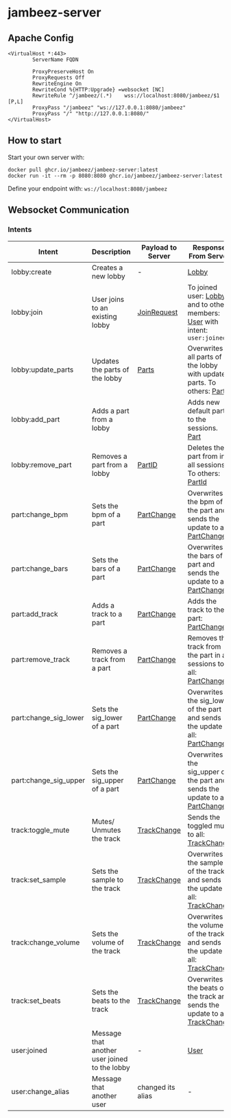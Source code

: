 # jambeez-server

## Apache Config
```
<VirtualHost *:443>
        ServerName FQDN

        ProxyPreserveHost On
        ProxyRequests Off
        RewriteEngine On
        RewriteCond %{HTTP:Upgrade} =websocket [NC]
        RewriteRule ^/jambeez/(.*)    wss://localhost:8080/jambeez/$1 [P,L]
        ProxyPass "/jambeez" "ws://127.0.0.1:8080/jambeez"
        ProxyPass "/" "http://127.0.0.1:8080/"
</VirtualHost>

```

## How to start

Start your own server with:

```
docker pull ghcr.io/jambeez/jambeez-server:latest
docker run -it --rm -p 8080:8080 ghcr.io/jambeez/jambeez-server:latest
```

Define your endpoint with: `ws://localhost:8080/jambeez`

## Websocket Communication

### Intents

<!-- 
| lobby:send_state | Sends current lobby | [Lobby](src/main/kotlin/com/github/jambeez/server/domain/Lobby.kt) | | 
| part:add_track | Adds a new track to a part | [Track](src/main/kotlin/com/github/jambeez/server/domain/Track.kt) |  |
-->

| Intent                | Description                                   | Payload to Server                                                               | Response From Server                                                                                                                                                                                 | 
|-----------------------|-----------------------------------------------|---------------------------------------------------------------------------------|------------------------------------------------------------------------------------------------------------------------------------------------------------------------------------------------------|
| lobby:create          | Creates a new lobby                           | -                                                                               | [Lobby](src/main/kotlin/com/github/jambeez/server/domain/Lobby.kt)                                                                                                                                   |
| lobby:join            | User joins to an existing lobby               | [JoinRequest](src/main/kotlin/com/github/jambeez/server/worker/LobbyHandler.kt) | To joined user: [Lobby](src/main/kotlin/com/github/jambeez/server/domain/Lobby.kt) and to other members: [User](src/main/kotlin/com/github/jambeez/server/domain/User.kt) with intent: `user:joined` |
| lobby:update_parts    | Updates the parts of the lobby                | [Parts](src/main/kotlin/com/github/jambeez/server/worker/LobbyHandler.kt)       | Overwrites all parts of the lobby with updated parts. To others: [Parts](src/main/kotlin/com/github/jambeez/server/worker/LobbyHandler.kt)                                                           |
| lobby:add_part        | Adds a part from a lobby                      |                                                                                 | Adds new default part to the sessions. [Part](src/main/kotlin/com/github/jambeez/server/worker/LobbyHandler.kt)                                                                                      |
| lobby:remove_part     | Removes a part from a lobby                   | [PartID](src/main/kotlin/com/github/jambeez/server/worker/LobbyHandler.kt)      | Deletes the part from in all sessions. To others: [PartId](src/main/kotlin/com/github/jambeez/server/worker/LobbyHandler.kt)                                                                         |
| part:change_bpm       | Sets the bpm of a part                        | [PartChange](src/main/kotlin/com/github/jambeez/server/worker/PartHandler.kt)   | Overwrites the bpm of the part and sends the update to all: [PartChange](src/main/kotlin/com/github/jambeez/server/worker/PartHandler.kt)                                                            |
| part:change_bars      | Sets the bars of a part                       | [PartChange](src/main/kotlin/com/github/jambeez/server/worker/PartHandler.kt)   | Overwrites the bars of a part and sends the update to all: [PartChange](src/main/kotlin/com/github/jambeez/server/worker/PartHandler.kt)                                                             |
| part:add_track        | Adds a track to a part                        | [PartChange](src/main/kotlin/com/github/jambeez/server/worker/PartHandler.kt)   | Adds the track to the part: [PartChange](src/main/kotlin/com/github/jambeez/server/worker/PartHandler.kt)                                                                                            |
| part:remove_track     | Removes a track from a part                   | [PartChange](src/main/kotlin/com/github/jambeez/server/worker/PartHandler.kt)   | Removes the track from the part in all sessions to all: [PartChange](src/main/kotlin/com/github/jambeez/server/worker/PartHandler.kt)                                                                |
| part:change_sig_lower | Sets the sig_lower of a part                  | [PartChange](src/main/kotlin/com/github/jambeez/server/worker/PartHandler.kt)   | Overwrites the sig_lower of the part and sends the update to all: [PartChange](src/main/kotlin/com/github/jambeez/server/worker/PartHandler.kt)                                                      |
| part:change_sig_upper | Sets the sig_upper of a part                  | [PartChange](src/main/kotlin/com/github/jambeez/server/worker/PartHandler.kt)   | Overwrites the sig_upper of the part and sends the update to all: [PartChange](src/main/kotlin/com/github/jambeez/server/worker/PartHandler.kt)                                                      |
| track:toggle_mute     | Mutes/ Unmutes the track                      | [TrackChange](src/main/kotlin/com/github/jambeez/server/worker/TrackHandler.kt) | Sends the toggled mute to all: [TrackChange](src/main/kotlin/com/github/jambeez/server/worker/TrackHandler.kt)                                                                                       |
| track:set_sample      | Sets the sample to the track                  | [TrackChange](src/main/kotlin/com/github/jambeez/server/worker/TrackHandler.kt) | Overwrites the sample of the track and sends the update to all: [TrackChange](src/main/kotlin/com/github/jambeez/server/worker/TrackHandler.kt)                                                      |
| track:change_volume   | Sets the volume of the track                  | [TrackChange](src/main/kotlin/com/github/jambeez/server/worker/TrackHandler.kt) | Overwrites the volume of the track and sends the update to all: [TrackChange](src/main/kotlin/com/github/jambeez/server/worker/TrackHandler.kt)                                                      |
| track:set_beats       | Sets the beats to the track                   | [TrackChange](src/main/kotlin/com/github/jambeez/server/worker/TrackHandler.kt) | Overwrites the beats of the track and sends the update to all: [TrackChange](src/main/kotlin/com/github/jambeez/server/worker/TrackHandler.kt)                                                       |
| user:joined           | Message that another user joined to the lobby | -                                                                               | [User](src/main/kotlin/com/github/jambeez/server/domain/User.kt)                                                                                                                                     |
| user:change_alias     | Message that another user                     | changed its alias                                                               | -                                                                                                                                                                                                    | To all: [User](src/main/kotlin/com/github/jambeez/server/domain/User.kt)          |
